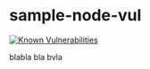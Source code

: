 # sample-node-vul


[![Known Vulnerabilities](https://snyk.io/test/github/orfattal/sample-node-vul/badge.svg)](https://snyk.io/test/github/orfattal/sample-node-vul)


blabla bla bvla
